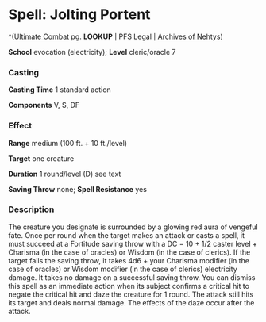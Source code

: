 # Spell: Jolting Portent

^([Ultimate Combat][ss-jolting-portent] pg. **LOOKUP** | PFS Legal | [Archives of Nehtys][sn-jolting-portent])

**School** evocation (electricity); **Level** cleric/oracle 7

### Casting

**Casting Time** 1 standard action  

**Components** V, S, DF

### Effect

**Range** medium (100 ft. + 10 ft./level)  

**Target** one creature  

**Duration** 1 round/level (D) see text  

**Saving Throw** none; **Spell Resistance** yes

### Description

The creature you designate is surrounded by a glowing red aura of vengeful fate. Once per round when the target makes an attack or casts a spell, it must succeed at a Fortitude saving throw with a DC = 10 + 1/2 caster level + Charisma (in the case of oracles) or Wisdom (in the case of clerics). If the target fails the saving throw, it takes 4d6 + your Charisma modifier (in the case of oracles) or Wisdom modifier (in the case of clerics) electricity damage. It takes no damage on a successful saving throw. You can dismiss this spell as an immediate action when its subject confirms a critical hit to negate the critical hit and daze the creature for 1 round. The attack still hits its target and deals normal damage. The effects of the daze occur after the attack.

[ss-jolting-portent]: http://paizo.com/pathfinderRPG/v57
[sn-jolting-portent]: http://www.archivesofnethys.com/SpellDisplay.aspx?ItemName=Jolting%20Portent